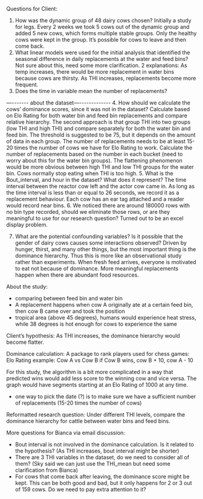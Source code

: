 Questions for Client:
1. How was the dynamic group of 48 dairy cows chosen?
Initially a study for legs. Every 2 weeks we took 5 cows out of the dynamic group and added 5 new cows, which forms multiple stable groups. Only the healthy cows were kept in the group. It’s possible for cows to leave and then come back.
2. What linear models were used for the initial analysis that identified the seasonal difference in daily replacements at the water and feed bins?
Not sure about this, need some more clarification.
2 explanations: 
As temp increases, there would be more replacement in water bins because cows are thirsty. As THI increases, replacements become more frequent. 
3. Does the time in variable mean the number of replacements?


—------- about the dataset—-------------
4. How should we calculate the cows’ dominance scores, since it was not in the dataset?
Calculate based on Elo Rating for both water bin and feed bin replacements and compare relative hierarchy. The second approach is that group THI into two groups (low THI and high THI) and compare separately for both the water bin and feed bin. The threshold is suggested to be 75, but it depends on the amount of data in each group. The number of replacements needs to be at least 15-20 times the number of cows we have for Elo Rating to work. Calculate the number of replacements based on the number in each bucket (need to worry about this for the water bin groups).  The flattening phenomenon would be more obvious between high THI and low THI groups for the water bin. Cows normally stop eating when THI is too high.
5. What is the Bout_interval, and hour in the dataset? What does it represent?
The time interval between the reactor cow left and the actor cow came in. As long as the time interval is less than or equal to 26 seconds, we record it as a replacement behaviour. Each cow has an ear tag attached and a reader would record near bins. 
6. We noticed there are around 180000 rows with no bin type recorded, should we eliminate those rows, or are they meaningful to use for our research question?
Turned out to be an excel display problem.


7. What are the potential confounding variables? Is it possible that the gender of dairy cows causes some interactions observed?
Driven by hunger, thirst, and many other things, but the most important thing is the dominance hierarchy. Thus this is more like an observational study rather than experiments. When fresh feed arrives, everyone is motivated to eat not because of dominance. More meaningful replacements happen when there are abundant food resources.


About the study:
- comparing between feed bin and water bin
- A replacement happens when cow A originally ate at a certain feed bin, then cow B came over and took the position
- tropical area (above 45 degrees), humans would experience heat stress, while 38 degrees is hot enough for cows to experience the same


Client’s hypothesis: As THI increases, the dominance hierarchy would become flatter.


Dominance calculation: 
A package to rank players used for chess games: Elo Rating
example:
Cow A vs Cow B
if Cow B wins, cow B + 10, cow A - 10


For this study, the algorithm is a bit more complicated in a way that predicted wins would add less score to the winning cow and vice versa.
The graph would have segments starting at an Elo Rating of 1000 at any time.
- one way to pick the date (?) is to make sure we have a sufficient number of replacements (15-20 times the number of cows)


Reformatted research question:
Under different THI levels, compare the dominance hierarchy for cattle between water bins and feed bins.


More questions for Bianca via email discussion:
- Bout interval is not involved in the dominance calculation. Is it related to the hypothesis? (As THI increases, bout interval might be shorter)
- There are 3 THI variables in the dataset, do we need to consider all of them? (Sky said we can just use the THI_mean but need some clarification from Bianca)
- For cows that come back after leaving, the dominance score might be kept. This can be both good and bad, but it only happens for 2 or 3 out of 159 cows. Do we need to pay extra attention to it?



